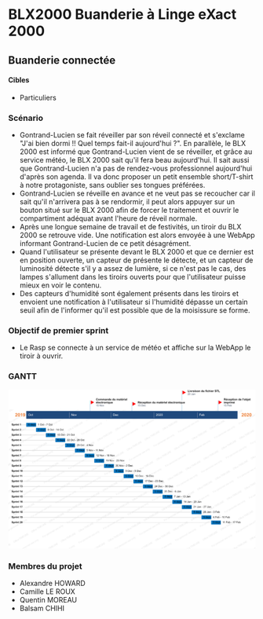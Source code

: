 # BLX2000 Buanderie à Linge eXact 2000

## Buanderie connectée

#### Cibles
- Particuliers

### Scénario
- Gontrand-Lucien se fait réveiller par son réveil connecté et s'exclame "J'ai bien dormi !! Quel temps fait-il aujourd'hui ?". En parallèle, le BLX 2000 est informé que Gontrand-Lucien vient de se réveiller, et grâce au service météo, le BLX 2000 sait qu'il fera beau aujourd'hui. Il sait aussi que Gontrand-Lucien n'a pas de rendez-vous professionnel aujourd'hui d'après son agenda. Il va donc proposer un petit ensemble short/T-shirt à notre protagoniste, sans oublier ses tongues préférées.
- Gontrand-Lucien se réveille en avance et ne veut pas se recoucher car il sait qu'il n'arrivera pas à se rendormir, il peut alors appuyer sur un bouton situé sur le BLX 2000 afin de forcer le traitement et ouvrir le compartiment adéquat avant l'heure de réveil normale.
- Après une longue semaine de travail et de festivités, un tiroir du BLX 2000 se retrouve vide. Une notification est alors envoyée à une WebApp informant Gontrand-Lucien de ce petit désagrément.
- Quand l'utilisateur se présente devant le BLX 2000 et que ce dernier est en position ouverte, un capteur de présente le détecte, et un capteur de luminosité détecte s'il y a assez de lumière, si ce n'est pas le cas, des lampes s'allument dans les tiroirs ouverts pour que l'utilisateur puisse mieux en voir le contenu.
- Des capteurs d'humidité sont également présents dans les tiroirs et envoient une notification à l'utilisateur si l'humidité dépasse un certain seuil afin de l'informer qu'il est possible que de la moisissure se forme.

### Objectif de premier sprint
- Le Rasp se connecte à un service de météo et affiche sur la WebApp le tiroir à ouvrir.

### GANTT

![Gantt](https://github.com/CamilleLeRoux/BLX2000/blob/master/GANTT.png)

### Membres du projet
- Alexandre HOWARD
- Camille LE ROUX
- Quentin MOREAU
- Balsam CHIHI
